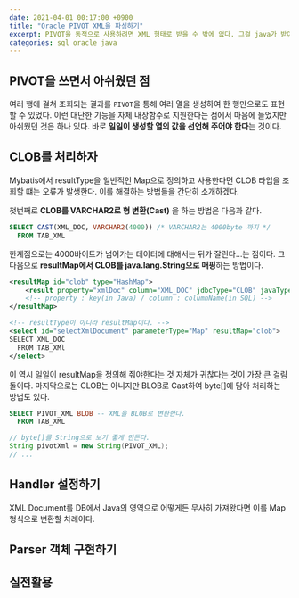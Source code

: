 ```yaml
---
date: 2021-04-01 00:17:00 +0900
title: "Oracle PIVOT XML을 파싱하기"
excerpt: PIVOT을 동적으로 사용하려면 XML 형태로 받을 수 밖에 없다. 그걸 java가 받아서 풀어보겠다.
categories: sql oracle java
---
```


## PIVOT을 쓰면서 아쉬웠던 점

여러 행에 걸쳐 조회되는 결과를 `PIVOT`을 통해 여러 열을 생성하여 한 행만으로도 표현할 수 있었다. 이런 대단한 기능을 자체 내장함수로
지원한다는 점에서 마음에 들었지만 아쉬웠던 것은 하나 있다. 바로 **일일이 생성할 열의 값을 선언해 주어야 한다**는 것이다.

## CLOB를 처리하자

Mybatis에서 resultType을 일반적인 Map으로 정의하고 사용한다면 CLOB 타입을 조회할 떄는 오류가 발생한다. 이를 해결하는 방법들을 간단히 소개하겠다.

첫번째로 **CLOB를 VARCHAR2로 형 변환(Cast)** 을 하는 방법은 다음과 같다.
```sql
SELECT CAST(XML_DOC, VARCHAR2(4000)) /* VARCHAR2는 4000byte 까지 */
  FROM TAB_XML
```
한계점으로는 4000바이트가 넘어가는 데이터에 대해서는 뒤가 잘린다...는 점이다.
그 다음으로 **resultMap에서 CLOB를 java.lang.String으로 매핑**하는 방법이다.
```xml
<resultMap id="clob" type="HashMap">
    <result property="xmlDoc" column="XML_DOC" jdbcType="CLOB" javaType="java.lang.String" />
    <!-- property : key(in Java) / column : columnName(in SQL) -->
</resultMap>

<!-- resultType이 아니라 resultMap이다. -->
<select id="selectXmlDocument" parameterType="Map" resultMap="clob">
SELECT XML_DOC
  FROM TAB_XMl
</select>
```
이 역시 일일이 resultMap을 정의해 줘야한다는 것 자체가 귀찮다는 것이 가장 큰 걸림돌이다.
마지막으로는 CLOB는 아니지만 BLOB로 Cast하여 byte[]에 담아 처리하는 방법도 있다.

```sql
SELECT PIVOT_XML BLOB -- XML을 BLOB로 변환한다.
  FROM TAB_XML
```

```java
// byte[]를 String으로 보기 좋게 만든다.
String pivotXml = new String(PIVOT_XML);
// ...
```

## Handler 설정하기

XML Document를 DB에서 Java의 영역으로 어떻게든 무사히 가져왔다면 이를 Map 형식으로 변환할 차례이다.


## Parser 객체 구현하기

## 실전활용